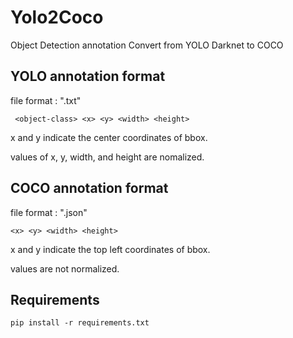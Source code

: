 # Yolo2Coco

Object Detection annotation Convert from YOLO Darknet to COCO




## YOLO annotation format

file format : ".txt"

```
 <object-class> <x> <y> <width> <height>
```

x and y indicate the center coordinates of bbox.

values of x, y, width, and height are nomalized.




## COCO annotation format

file format : ".json"

```
<x> <y> <width> <height>
```

x and y indicate the top left coordinates of bbox.

values are not normalized.




## Requirements

```
pip install -r requirements.txt
```
